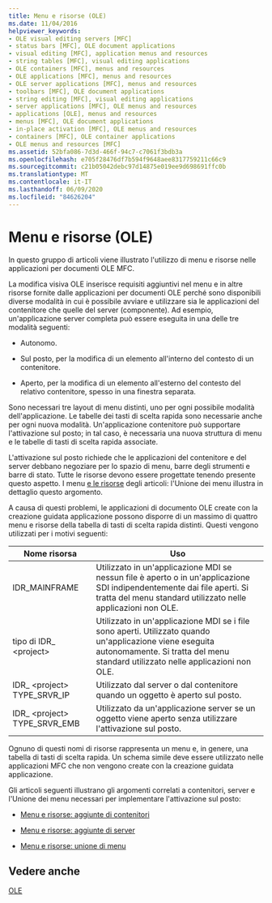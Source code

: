 ```yaml
---
title: Menu e risorse (OLE)
ms.date: 11/04/2016
helpviewer_keywords:
- OLE visual editing servers [MFC]
- status bars [MFC], OLE document applications
- visual editing [MFC], application menus and resources
- string tables [MFC], visual editing applications
- OLE containers [MFC], menus and resources
- OLE applications [MFC], menus and resources
- OLE server applications [MFC], menus and resources
- toolbars [MFC], OLE document applications
- string editing [MFC], visual editing applications
- server applications [MFC], OLE menus and resources
- applications [OLE], menus and resources
- menus [MFC], OLE document applications
- in-place activation [MFC], OLE menus and resources
- containers [MFC], OLE container applications
- OLE menus and resources [MFC]
ms.assetid: 52bfa086-7d3d-466f-94c7-c7061f3bdb3a
ms.openlocfilehash: e705f28476df7b594f9648aee8317759211c66c9
ms.sourcegitcommit: c21b05042debc97d14875e019ee9d698691ffc0b
ms.translationtype: MT
ms.contentlocale: it-IT
ms.lasthandoff: 06/09/2020
ms.locfileid: "84626204"
---
```

# <a name="menus-and-resources-ole"></a>Menu e risorse (OLE)

In questo gruppo di articoli viene illustrato l'utilizzo di menu e risorse nelle applicazioni per documenti OLE MFC.

La modifica visiva OLE inserisce requisiti aggiuntivi nel menu e in altre risorse fornite dalle applicazioni per documenti OLE perché sono disponibili diverse modalità in cui è possibile avviare e utilizzare sia le applicazioni del contenitore che quelle del server (componente). Ad esempio, un'applicazione server completa può essere eseguita in una delle tre modalità seguenti:

- Autonomo.

- Sul posto, per la modifica di un elemento all'interno del contesto di un contenitore.

- Aperto, per la modifica di un elemento all'esterno del contesto del relativo contenitore, spesso in una finestra separata.

Sono necessari tre layout di menu distinti, uno per ogni possibile modalità dell'applicazione. Le tabelle dei tasti di scelta rapida sono necessarie anche per ogni nuova modalità. Un'applicazione contenitore può supportare l'attivazione sul posto; in tal caso, è necessaria una nuova struttura di menu e le tabelle di tasti di scelta rapida associate.

L'attivazione sul posto richiede che le applicazioni del contenitore e del server debbano negoziare per lo spazio di menu, barre degli strumenti e barre di stato. Tutte le risorse devono essere progettate tenendo presente questo aspetto. I menu [e le risorse](menus-and-resources-menu-merging.md) degli articoli: l'Unione dei menu illustra in dettaglio questo argomento.

A causa di questi problemi, le applicazioni di documento OLE create con la creazione guidata applicazione possono disporre di un massimo di quattro menu e risorse della tabella di tasti di scelta rapida distinti. Questi vengono utilizzati per i motivi seguenti:

|Nome risorsa|Uso|
|-------------------|---------|
|IDR_MAINFRAME|Utilizzato in un'applicazione MDI se nessun file è aperto o in un'applicazione SDI indipendentemente dai file aperti. Si tratta del menu standard utilizzato nelle applicazioni non OLE.|
|tipo di IDR_ \<project>|Utilizzato in un'applicazione MDI se i file sono aperti. Utilizzato quando un'applicazione viene eseguita autonomamente. Si tratta del menu standard utilizzato nelle applicazioni non OLE.|
|IDR_ \<project> TYPE_SRVR_IP|Utilizzato dal server o dal contenitore quando un oggetto è aperto sul posto.|
|IDR_ \<project> TYPE_SRVR_EMB|Utilizzato da un'applicazione server se un oggetto viene aperto senza utilizzare l'attivazione sul posto.|

Ognuno di questi nomi di risorse rappresenta un menu e, in genere, una tabella di tasti di scelta rapida. Un schema simile deve essere utilizzato nelle applicazioni MFC che non vengono create con la creazione guidata applicazione.

Gli articoli seguenti illustrano gli argomenti correlati a contenitori, server e l'Unione dei menu necessari per implementare l'attivazione sul posto:

- [Menu e risorse: aggiunte di contenitori](menus-and-resources-container-additions.md)

- [Menu e risorse: aggiunte di server](menus-and-resources-server-additions.md)

- [Menu e risorse: unione di menu](menus-and-resources-menu-merging.md)

## <a name="see-also"></a>Vedere anche

[OLE](ole-in-mfc.md)
